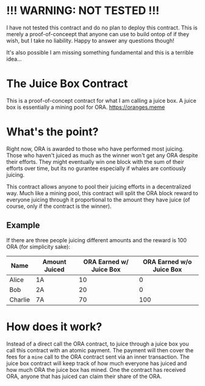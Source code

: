 # !!! WARNING: NOT TESTED !!!

I have not tested this contract and do no plan to deploy this contract. This is merely a proof-of-conceept that anyone can use to build ontop of if they wish, but I take no liability. Happy to answer any questions though!

It's also possible I am missing something fundamental and this is a terrible idea...

# The Juice Box Contract

This is a proof-of-concept contract for what I am calling a juice box. A juice box is essentially a mining pool for ORA. https://oranges.meme

# What's the point?

Right now, ORA is awarded to those who have performed most juicing. Those who haven't juiced as much as the winner won't get any ORA despite their efforts. They might eventually win one block with the sum of their efforts over time, but its no gurantee especially if whales are contiously juicing. 

This contract allows anyone to pool their juicing efforts in a decentralized way. Much like a mining pool, this contract will split the ORA block reward to everyone juicing through it proportional to the amount they have juice (of course, only if the contract is the winner). 

## Example

If there are three people juicing different amounts and the reward is 100 ORA (for simplicity sake):

| Name    | Amount Juiced | ORA Earned w/ Juice Box | ORA Earned w/o Juice Box |
| ------- | ------------- | ----------------------- | ------------------------ |
| Alice   | 1A            | 10                      | 0                        |
| Bob     | 2A            | 20                      | 0                        |
| Charlie | 7A            | 70                      | 100                      |

# How does it work?

Instead of a direct call the ORA contract, to juice through a juice box you call this contract with an atomic payment. The payment will then cover the fees for a `mine` call to the ORA contract sent via an inner transaction. The juice box contract will keep track of how much everyone has juiced and how much ORA the juice box has mined. One the contract has received ORA, anyone that has juiced can claim their share of the ORA.